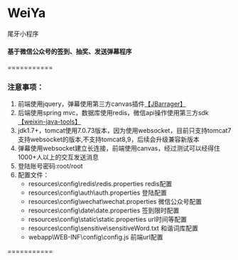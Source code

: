 # WeiYa
尾牙小程序
#### 基于微信公众号的签到、抽奖、发送弹幕程序
===========
### 注意事项：
1. 前端使用jquery，弹幕使用第三方canvas插件[【JBarrager】](https://github.com/Sailiy/JBarrager)
1. 后端使用spring mvc，数据库使用redis，微信api操作使用第三方sdk[【weixin-java-tools】](https://github.com/Wechat-Group/weixin-java-tools/releases)
1. jdk1.7+，tomcat使用7.0.73版本，因为使用websocket，目前只支持tomcat7支持websocket的版本,不支持tomcat8,9，后续会升级兼容新版本
1. 弹幕使用websocket建立长连接，前端使用canvas，经过测试可以经得住1000+人以上的交互发送消息
1. 登陆账号密码:root/root
1. 配置文件：
    - resources\config\redis\redis.properties redis配置
    - resources\config\auth\auth.properties 登陆配置
    - resources\config\wechat\wechat.properties 微信公众号配置
    - resources\config\date\date.properties 签到限时配置
    - resources\config\static\static.properties url时间等配置
    - resources\config\sensitive\sensitiveWord.txt 和谐词库配置
    - webapp\WEB-INF\config\config.js 前端url配置

===========